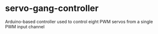 # servo-gang-controller
Arduino-based controller used to control eight PWM servos from a single PWM input channel
